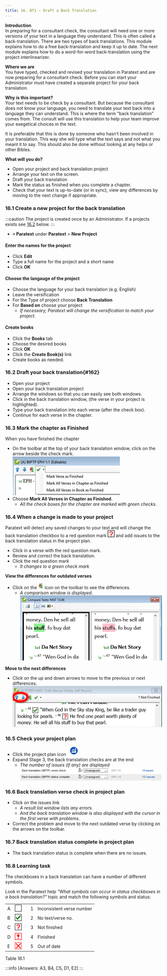 ```yaml
---
title: 16. BT1 – Draft a Back Translation
---
```

**Introduction**  
In preparing for a consultant check, the consultant will need one or more versions of your text in a language they understand. This is often called a back-translation. There are two types of back translations. This module explains how to do a free back-translation and keep it up to date. The next module explains how to do a word-for-word back-translation using the project interlinearizer.

**Where we are**  
You have typed, checked and revised your translation in Paratext and are now preparing for a consultant check. Before you can start your Administrator must have created a separate project for your back translation.

**Why is this important?**  
Your text needs to be check by a consultant. But because the consultant does not know your language, you need to translate your text back into a language they can understand. This is where the term “back translation” comes from. The consult will use this translation to help your team improve your exegetical choices in the text.

It is preferable that this is done by someone who hasn’t been involved in your translation. This way she will type what the text says and not what you meant it to say. This should also be done without looking at any helps or other Bibles.

**What will you do?**  
-   Open your project and back translation project
-   Arrange your text on the screen.
-   Draft your back translation
-   Mark the status as finished when you complete a chapter.
-   Check that your text is up-to-date (or in sync), view any differences by moving to the next change if appropriate.

### 16.1 Create a new project for the back translation
 
:::caution
The project is created once by an Administrator. If a projects exists see [16.2](#162) below. 
:::
- **≡ Paratext** under **Paratext** \> **New Project** 

#### Enter the names for the project
-   Click **Edit** 
-   Type a full name for the project and a short name 
-   Click **OK** 

#### Choose the langauge of the project
-   Choose the language for your back translation (e.g. English)
-   Leave the versification
-   For the Type of project choose **Back Translation**
-   For **Based on** choose your project  
    - *If necessary, Paratext will change the versification to match your project.*

#### Create books 
-   Click the **Books** tab
-   Choose the desired books
-   Click **OK**
-   Click the **Create Book(s)** link
-   Create books as needed.

### 16.2 Draft your back translation{#162}
-   Open your project
-   Open your back translation project
-   Arrange the windows so that you can easily see both windows.
-   Click in the back translation window, (the verse in your project is highlighted).
-   Type your back translation into each verse (after the check box).
-   Continue for each verse in the chapter.

### 16.3 Mark the chapter as Finished
When you have finished the chapter

-   On the toolbar at the top of your back translation window, click on the arrow beside the check mark.  
    ![wordml://97.png](../media/285e6d53f77a7d2d34ab6c4e22065e3b.png)
-   Choose **Mark All Verses in Chapter as Finished**.
    - *All the check boxes for the chapter are marked with green checks.*

### 16.4 When a change is made to your project
Paratext will detect any saved changes to your text and will change the back translation checkbox to a red question mark ![wordml://98.png](../media/fd2a2899133a5e6932581c91e4a3f0e3.png) and add issues to the back translation status in the project plan.

-   Click in a verse with the red question mark.
-   Review and correct the back translation.
-   Click the red question mark  
    -  *It changes to a green check mark*

**View the differences for outdated verses**  
-   Click on the ![wordml://99.png](../media/be3ec4dba9fa9fd49cc3cfbf9d635979.png) icon on the toolbar to see the differences.  
    - *A comparison window is displayed*.  
    ![wordml://100.png](../media/9da74a5911c8ba1d92d9e18caad3db4a.png)

**Move to the next differences**  
-   Click on the up and down arrows to move to the previous or next differences.  
    ![wordml://101.png](../media/ec6005b7e6d58cf0917c133ddb451b24.png)

### 16.5 Check your project plan
-   Click the project plan icon ![wordml://102.png](../media/d4f73d4e85851f0a7038bdd7f203d5f5.png)
-   Expand Stage 3, the back translation checks are at the end  
    - *The number of issues (if any) are displayed*  
    ![wordml://103.png](../media/06c918135131c6c83bfff9ae5644156b.png)

### 16.6 Back translation verse check in project plan
-   Click on the issues link  
    - *A result list window lists any errors.*  
    -  *And the back translation window is also displayed with the cursor in the first verse with problems.*
-   Correct the problem and move to the next outdated verse by clicking on the arrows on the toolbar.

### 16.7 Back translation status complete in project plan
-   The back translation status is complete when there are no issues.

### 16.8 Learning task
The checkboxes in a back translation can have a number of different symbols.

Look in the Paratext help *“What symbols can occur in status checkboxes in a back translation?”* topic and match the following symbols and status:

|  |  |  |  |  |
|---|-----------------------------------------------------------------|---|---|---------------------------|
| A | ![](../media/09b61c5c6d378fe5eb55993803e9fa62.png) |   | 1 | Inconsistent verse number |
| B | ![](../media/137adc925e0bf657c630c10699ddc5f8.png) |   | 2 | No text/verse no.         |
| C | ![](../media/82d0c3ada1245233d0d5fe0b4e650e44.png) |   | 3 | Not finished              |
| D | ![](../media/0cfc20f7ce5ae319c3aeb941e70fa482.png) |   | 4 | Finished                  |
| E | ![](../media/aeb91707fa743aa95460a958d7f7f8f4.png) |   | 5 | Out of date               |


Table 16.1

:::info
[Answers: A3, B4, C5, D1, E2]
:::